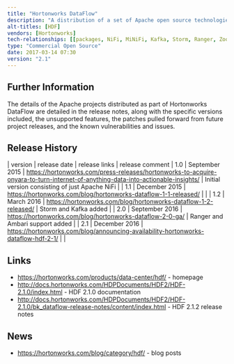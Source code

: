 ```yaml
---
title: "Hortonworks DataFlow"
description: "A distribution of a set of Apache open source technologies (primarily NiFi, Kafka and Storm) for processing data, with all products integrated with Ranger for security and Ambari for management.  All bundled projects are Apache open source projects based on official Apache project releases, with any patches for bug fixes or new features pulled from official Apache project patches from later releases of the project.  Available as RPMs or can be installed using Apache Ambari (via a management pack).  Provided free of charge, with training, consultancy and support available from Hortonworks.  First released in September 2015 as a distribution of just NiFi following the acquisition by Hortonworks of Onyara,who were setup by the creators of NiFi to provided commercial support for it."
alt-titles: [HDF]
vendors: [Hortonworks]
tech-relationships: [[packages, NiFi, MiNiFi, Kafka, Storm, Ranger, ZooKeeper], [manageable via, Ambari]]
type: "Commercial Open Source"
date: 2017-03-14 07:30
version: "2.1"
---
```

## Further Information

The details of the Apache projects distributed as part of Hortonworks DataFlow are detailed in the release notes, along with the specific versions included, the unsupported features, the patches pulled forward from future project releases, and the known vulnerabilities and issues.

## Release History

| version | release date | release links | release comment
| 1.0 | September 2015 | <https://hortonworks.com/press-releases/hortonworks-to-acquire-onyara-to-turn-internet-of-anything-data-into-actionable-insights/> | Initial version consisting of just Apache NiFi |
| 1.1 | December 2015 | <https://hortonworks.com/blog/hortonworks-dataflow-1-1-released/> | |
| 1.2 | March 2016 | <https://hortonworks.com/blog/hortonworks-dataflow-1-2-released/> | Storm and Kafka added |
| 2.0 | September 2016 | <https://hortonworks.com/blog/hortonworks-dataflow-2-0-ga/> | Ranger and Ambari support added |
| 2.1 | December 2016 | <https://hortonworks.com/blog/announcing-availability-hortonworks-dataflow-hdf-2-1/> | |

## Links

* <https://hortonworks.com/products/data-center/hdf/> - homepage
* <http://docs.hortonworks.com/HDPDocuments/HDF2/HDF-2.1.0/index.html> - HDF 2.1.0 documentation
* <http://docs.hortonworks.com/HDPDocuments/HDF2/HDF-2.1.0/bk_dataflow-release-notes/content/index.html> - HDF 2.1.2 release notes

## News

* <https://hortonworks.com/blog/category/hdf/> - blog posts